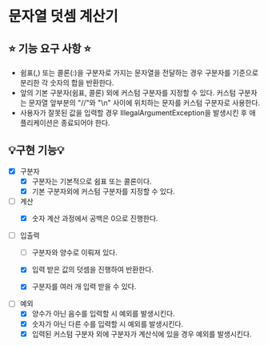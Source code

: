 # 문자열 덧셈 계산기

## ⭐ 기능 요구 사항 ⭐
- 쉼표(,) 또는 콜론(:)을 구분자로 가지는 문자열을 전달하는 경우 구분자를 기준으로 분리한 각 숫자의 합을 반환한다.
- 앞의 기본 구분자(쉼표, 콜론) 외에 커스텀 구분자를 지정할 수 있다. 커스텀 구분자는 문자열 앞부분의 "//"와 "\n" 사이에 위치하는 문자를 커스텀 구분자로 사용한다.
- 사용자가 잘못된 값을 입력할 경우 IllegalArgumentException을 발생시킨 후 애플리케이션은 종료되어야 한다.

## 💡구현 기능💡
- [x] 구분자
  - [x] 구분자는 기본적으로 쉼표 또는 콜론이다.
  - [x] 기본 구분자외에 커스텀 구분자를 지정할 수 있다.  

- [ ] 계산 
  - [x] 숫자 계산 과정에서 공백은 0으로 진행한다.


- [ ] 입출력
  - [ ] 구분자와 양수로 이뤄져 있다.
  - [x] 입력 받은 값의 덧셈을 진행하여 반환한다.
  - [x] 구분자를 여러 개 입력 받을 수 있다.


- [ ] 예외
  - [x] 양수가 아닌 음수를 입력할 시 예외를 발생시킨다.
  - [x] 숫자가 아닌 다른 수를 입력할 시 예외를 발생시킨다.
  - [x] 입력된 커스텀 구분자 외에 구분자가 계산식에 있을 경우 예외를 발생시킨다.
